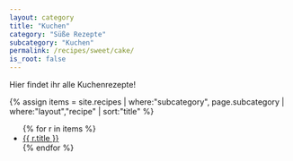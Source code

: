 ```yaml
---
layout: category
title: "Kuchen"
category: "Süße Rezepte"
subcategory: "Kuchen"
permalink: /recipes/sweet/cake/
is_root: false
---
```


<p>Hier findet ihr alle Kuchenrezepte!</p>

{% assign items = site.recipes
  | where:"subcategory", page.subcategory
  | where:"layout","recipe"
  | sort:"title" %}

<ul>
{% for r in items %}
  <li><a href="{{ r.url | relative_url }}">{{ r.title }}</a></li>
{% endfor %}
</ul>

